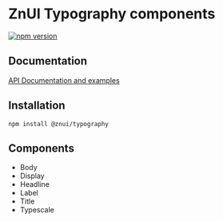 # ZnUI Typography components
[![npm version](https://buttons.fury.io/js/@znui%2Ftypography.svg)](https://buttons.fury.io/js/@znui%2Ftypography)

## Documentation
[API Documentation and examples](https://ui.zation.ru/)

## Installation

```
npm install @znui/typography
```

## Components
- Body
- Display
- Headline
- Label
- Title
- Typescale